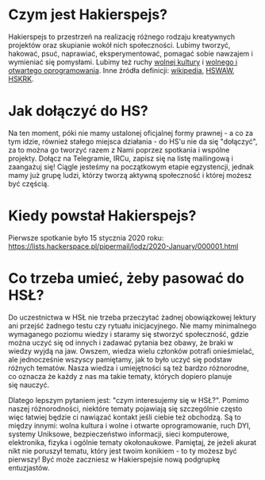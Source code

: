 # Czym jest Hakierspejs?

Hakierspejs to przestrzeń na realizację różnego rodzaju kreatywnych projektów oraz skupianie wokół nich społeczności. Lubimy tworzyć, hakować, psuć, naprawiać, eksperymentować, pomagać sobie nawzajem i wymieniać się pomysłami. Lubimy też ruchy [wolnej kultury](https://pl.wikipedia.org/wiki/Ruch_wolnej_kultury) i [wolnego i otwartego oprogramowania](https://pl.wikipedia.org/wiki/Wolne_i_otwarte_oprogramowanie). Inne źródła definicji: [wikipedia](https://pl.wikipedia.org/wiki/Hackerspace), [HSWAW](https://hackerspace.pl/about), [HSKRK](https://phabricator.hskrk.pl/w/about/definicja/).

# Jak dołączyć do HS?

Na ten moment, póki nie mamy ustalonej oficjalnej formy prawnej - a co za tym idzie, również stałego miejsca działania - do HS'u nie da się "dołączyć", za to można go tworzyć razem z Nami poprzez spotkania i wspólne projekty. Dołącz na Telegramie, IRCu, zapisz się na listę mailingową i zaangażuj się! Ciągle jesteśmy na początkowym etapie egzystencji, jednak mamy już grupę ludzi, którzy tworzą aktywną społeczność i której możesz być częścią.

# Kiedy powstał Hakierspejs?

Pierwsze spotkanie było 15 stycznia 2020 roku: https://lists.hackerspace.pl/pipermail/lodz/2020-January/000001.html

# Co trzeba umieć, żeby pasować do HSŁ?

Do uczestnictwa w HSŁ nie trzeba przeczytać żadnej obowiązkowej lektury ani przejść żadnego testu czy rytuału inicjacyjnego. Nie mamy minimalnego wymaganego poziomu wiedzy i staramy się stworzyć społeczność, gdzie można uczyć się od innych i zadawać pytania bez obawy, że braki w wiedzy wyjdą na jaw. Owszem, wiedza wielu członków potrafi onieśmielać, ale jednocześnie wszyscy pamiętamy, jak to było uczyć się podstaw różnych tematów. Nasza wiedza i umiejętności są też bardzo różnorodne, co oznacza że każdy z nas ma takie tematy, których dopiero planuje się nauczyć.

Dlatego lepszym pytaniem jest: "czym interesujemy się w HSŁ?". Pomimo naszej różnorodności, niektóre tematy pojawiają się szczególnie często więc łatwiej będzie ci nawiązać kontakt jeśli ciebie też obchodzą. Są to między innymi: wolna kultura i wolne i otwarte oprogramowanie, ruch DYI, systemy Uniksowe, bezpieczeństwo informacji, sieci komputerowe, elektronika, fizyka i ogólnie tematy okołonaukowe. Pamiętaj, że jeżeli akurat nikt nie poruszył tematu, który jest twoim konikiem - to ty możesz być pierwszy! Być może zaczniesz w Hakierspejsie nową podgrupkę entuzjastów.